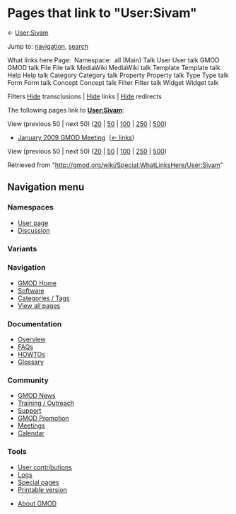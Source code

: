 <div id="mw-page-base" class="noprint">

</div>

<div id="mw-head-base" class="noprint">

</div>

<div id="content" class="mw-body" role="main">

<span id="top"></span>

<div id="mw-js-message" style="display:none;">

</div>



# <span dir="auto">Pages that link to "User:Sivam"</span>

<div id="bodyContent">

<div id="contentSub">

← [User:Sivam](/wiki/User:Sivam "User:Sivam")

</div>

<div id="jump-to-nav" class="mw-jump">

Jump to: [navigation](#mw-navigation), [search](#p-search)

</div>

<div id="mw-content-text">

What links here Page:  Namespace:  all (Main) Talk User User talk GMOD
GMOD talk File File talk MediaWiki MediaWiki talk Template Template talk
Help Help talk Category Category talk Property Property talk Type Type
talk Form Form talk Concept Concept talk Filter Filter talk Widget
Widget talk

Filters
[Hide](/mediawiki/index.php?title=Special:WhatLinksHere/User:Sivam&hidetrans=1 "Special:WhatLinksHere/User:Sivam")
transclusions \|
[Hide](/mediawiki/index.php?title=Special:WhatLinksHere/User:Sivam&hidelinks=1 "Special:WhatLinksHere/User:Sivam")
links \|
[Hide](/mediawiki/index.php?title=Special:WhatLinksHere/User:Sivam&hideredirs=1 "Special:WhatLinksHere/User:Sivam")
redirects

The following pages link to
**[User:Sivam](/wiki/User:Sivam "User:Sivam")**:

View (previous 50 \| next 50)
([20](/mediawiki/index.php?title=Special:WhatLinksHere/User:Sivam&limit=20 "Special:WhatLinksHere/User:Sivam")
\|
[50](/mediawiki/index.php?title=Special:WhatLinksHere/User:Sivam&limit=50 "Special:WhatLinksHere/User:Sivam")
\|
[100](/mediawiki/index.php?title=Special:WhatLinksHere/User:Sivam&limit=100 "Special:WhatLinksHere/User:Sivam")
\|
[250](/mediawiki/index.php?title=Special:WhatLinksHere/User:Sivam&limit=250 "Special:WhatLinksHere/User:Sivam")
\|
[500](/mediawiki/index.php?title=Special:WhatLinksHere/User:Sivam&limit=500 "Special:WhatLinksHere/User:Sivam"))

- [January 2009 GMOD
  Meeting](/wiki/January_2009_GMOD_Meeting "January 2009 GMOD Meeting") ‎
  <span class="mw-whatlinkshere-tools">([←
  links](/mediawiki/index.php?title=Special:WhatLinksHere&target=January+2009+GMOD+Meeting "Special:WhatLinksHere"))</span>

View (previous 50 \| next 50)
([20](/mediawiki/index.php?title=Special:WhatLinksHere/User:Sivam&limit=20 "Special:WhatLinksHere/User:Sivam")
\|
[50](/mediawiki/index.php?title=Special:WhatLinksHere/User:Sivam&limit=50 "Special:WhatLinksHere/User:Sivam")
\|
[100](/mediawiki/index.php?title=Special:WhatLinksHere/User:Sivam&limit=100 "Special:WhatLinksHere/User:Sivam")
\|
[250](/mediawiki/index.php?title=Special:WhatLinksHere/User:Sivam&limit=250 "Special:WhatLinksHere/User:Sivam")
\|
[500](/mediawiki/index.php?title=Special:WhatLinksHere/User:Sivam&limit=500 "Special:WhatLinksHere/User:Sivam"))

</div>

<div class="printfooter">

Retrieved from "<http://gmod.org/wiki/Special:WhatLinksHere/User:Sivam>"

</div>

<div id="catlinks" class="catlinks catlinks-allhidden">

</div>

<div class="visualClear">

</div>

</div>

</div>

<div id="mw-navigation">

## Navigation menu

<div id="mw-head">



<div id="left-navigation">

<div id="p-namespaces" class="vectorTabs" role="navigation"
aria-labelledby="p-namespaces-label">

### Namespaces

- <span id="ca-nstab-user"><a href="/wiki/User:Sivam" accesskey="c"
  title="View the user page [c]">User page</a></span>
- <span id="ca-talk"><a
  href="/mediawiki/index.php?title=User_talk:Sivam&amp;action=edit&amp;redlink=1"
  accesskey="t"
  title="Discussion about the content page [t]">Discussion</a></span>

</div>

<div id="p-variants" class="vectorMenu emptyPortlet" role="navigation"
aria-labelledby="p-variants-label">

### 

### Variants[](#)

<div class="menu">

</div>

</div>

</div>

<div id="right-navigation">





</div>



</div>

</div>

</div>

<div id="mw-panel">

<div id="p-logo" role="banner">

<a href="/wiki/Main_Page"
style="background-image: url(http://gmod.org/images/GMOD-cogs.png);"
title="Visit the main page"></a>

</div>

<div id="p-Navigation" class="portal" role="navigation"
aria-labelledby="p-Navigation-label">

### Navigation

<div class="body">

- <span id="n-GMOD-Home">[GMOD Home](/wiki/Main_Page)</span>
- <span id="n-Software">[Software](/wiki/GMOD_Components)</span>
- <span id="n-Categories-.2F-Tags">[Categories /
  Tags](/wiki/Categories)</span>
- <span id="n-View-all-pages">[View all
  pages](/wiki/Special:AllPages)</span>

</div>

</div>

<div id="p-Documentation" class="portal" role="navigation"
aria-labelledby="p-Documentation-label">

### Documentation

<div class="body">

- <span id="n-Overview">[Overview](/wiki/Overview)</span>
- <span id="n-FAQs">[FAQs](/wiki/Category:FAQ)</span>
- <span id="n-HOWTOs">[HOWTOs](/wiki/Category:HOWTO)</span>
- <span id="n-Glossary">[Glossary](/wiki/Glossary)</span>

</div>

</div>

<div id="p-Community" class="portal" role="navigation"
aria-labelledby="p-Community-label">

### Community

<div class="body">

- <span id="n-GMOD-News">[GMOD News](/wiki/GMOD_News)</span>
- <span id="n-Training-.2F-Outreach">[Training /
  Outreach](/wiki/Training_and_Outreach)</span>
- <span id="n-Support">[Support](/wiki/Support)</span>
- <span id="n-GMOD-Promotion">[GMOD
  Promotion](/wiki/GMOD_Promotion)</span>
- <span id="n-Meetings">[Meetings](/wiki/Meetings)</span>
- <span id="n-Calendar">[Calendar](/wiki/Calendar)</span>

</div>

</div>

<div id="p-tb" class="portal" role="navigation"
aria-labelledby="p-tb-label">

### Tools

<div class="body">

- <span id="t-contributions">[User
  contributions](/wiki/Special:Contributions/Sivam "A list of contributions of this user")</span>
- <span id="t-log">[Logs](/wiki/Special:Log/Sivam)</span>
- <span id="t-specialpages"><a href="/wiki/Special:SpecialPages" accesskey="q"
  title="A list of all special pages [q]">Special pages</a></span>
- <span id="t-print"><a
  href="/mediawiki/index.php?title=Special:WhatLinksHere/User:Sivam&amp;printable=yes"
  rel="alternate" accesskey="p"
  title="Printable version of this page [p]">Printable version</a></span>

</div>

</div>

</div>

</div>

<div id="footer" role="contentinfo">

- <span id="footer-places-about">[About
  GMOD](/wiki/GMOD:About "GMOD:About")</span>

<!-- -->






</div>
